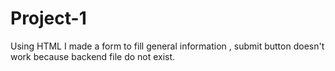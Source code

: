 # Project-1
Using HTML I made a form to fill general information , submit button doesn't work because backend file do not exist.
